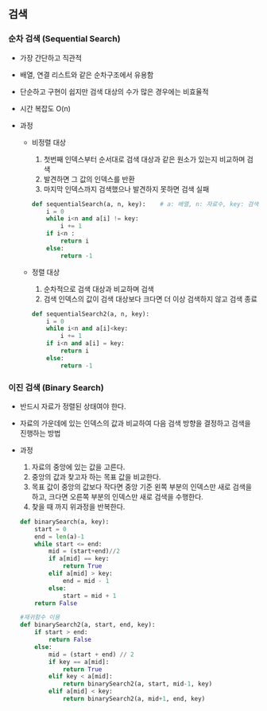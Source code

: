## 검색

### 순차 검색 (Sequential Search)

- 가장 간단하고 직관적

- 배열, 연결 리스트와 같은 순차구조에서 유용함

- 단순하고 구현이 쉽지만 검색 대상의 수가 많은 경우에는 비효율적

- 시간 복잡도 O(n)

- 과정

  - 비정렬 대상

    1. 첫번째 인덱스부터 순서대로 검색 대상과 같은 원소가 있는지 비교하며 검색
    2. 발견하면 그 값의 인덱스를 반환
    3. 마지막 인덱스까지 검색했으나 발견하지 못하면 검색 실패

    ```python
    def sequentialSearch(a, n, key):	# a: 배열, n: 자료수, key: 검색대상
        i = 0
        while i<n and a[i] != key:
            i += 1
        if i<n :
            return i
        else:
            return -1
    ```

    

  - 정렬 대상

    1.  순차적으로 검색 대상과 비교하며 검색
    2. 검색 인덱스의 값이 검색 대상보다 크다면 더 이상 검색하지 않고 검색 종료

    ```python
    def sequentialSearch2(a, n, key):
        i = 0
        while i<n and a[i]<key:
    	    i += 1
        if i<n and a[i] = key:
            return i
        else:
            return -1
    ```



### 이진 검색 (Binary Search)

- 반드시 자료가 정렬된 상태여야 한다.

- 자료의 가운데에 있는 인덱스의 값과 비교하여 다음 검색 방향을 결정하고 검색을 진행하는 방법

- 과정

  1. 자료의 중앙에 있는 값을 고른다.
  2. 중앙의 값과 찾고자 하는 목표 값을 비교한다.
  3. 목표 값이 중앙의 값보다 작다면 중앙 기준 왼쪽 부분의 인덱스만 새로 검색을 하고, 크다면 오른쪽 부분의 인덱스만 새로 검색을 수행한다.
  4. 찾을 때 까지 위과정을 반복한다.

  ```python
  def binarySearch(a, key):
      start = 0
      end = len(a)-1
      while start <= end:
          mid = (start+end)//2
          if a[mid] == key:
              return True
          elif a[mid] > key:
              end = mid - 1
          else:
              start = mid + 1
      return False
  
  #재귀함수 이용
  def binarySearch2(a, start, end, key):
      if start > end:
          return False
      else:
          mid = (start + end) // 2
          if key == a[mid]:
              return True
          elif key < a[mid]:
              return binarySearch2(a, start, mid-1, key)
          elif a[mid] < key:
              return binarySearch2(a, mid+1, end, key)
  ```

  